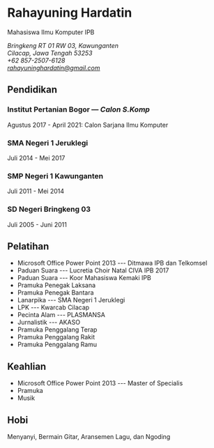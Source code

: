 # Rahayuning Hardatin

Mahasiswa Ilmu Komputer IPB

*Bringkeng RT 01 RW 03, Kawunganten*<br>
*Cilacap, Jawa Tengah 53253*<br>
*+62 857-2507-6128*<br>
*rahayuninghardatin@gmail.com*

## Pendidikan
### Institut Pertanian Bogor — *Calon S.Komp*

Agustus 2017 - April 2021: Calon Sarjana Ilmu Komputer
### SMA Negeri 1 Jeruklegi

Juli 2014 - Mei 2017
### SMP Negeri 1 Kawunganten

Juli 2011 - Mei 2014
### SD Negeri Bringkeng 03

Juli 2005 - Juni 2011

## Pelatihan

- Microsoft Office Power Point 2013 --- Ditmawa IPB dan Telkomsel
- Paduan Suara --- Lucretia Choir Natal CIVA IPB 2017
- Paduan Suara --- Koor Mahasiswa Kemaki IPB
- Pramuka Penegak Laksana
- Pramuka Penegak Bantara
- Lanarpika --- SMA Negeri 1 Jeruklegi
- LPK --- Kwarcab Cilacap
- Pecinta Alam --- PLASMANSA
- Jurnalistik --- AKASO
- Pramuka Penggalang Terap
- Pramuka Penggalang Rakit
- Pramuka Penggalang Ramu


## Keahlian

- Microsoft Office Power Point 2013 --- Master of Specialis
- Pramuka
- Musik


## Hobi

Menyanyi, Bermain Gitar, Aransemen Lagu, dan Ngoding
